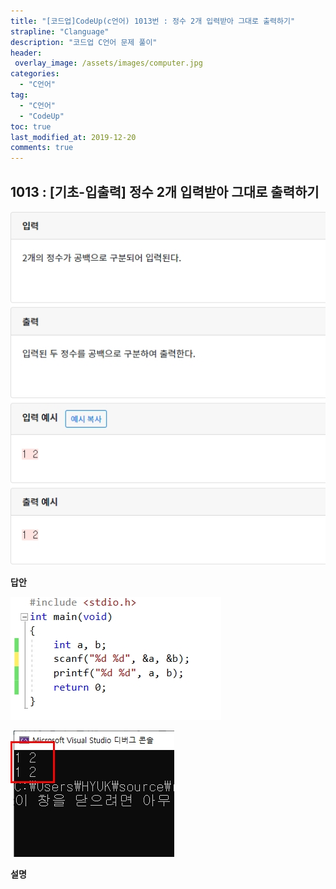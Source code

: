 ```yaml
---
title: "[코드업]CodeUp(c언어) 1013번 : 정수 2개 입력받아 그대로 출력하기"
strapline: "Clanguage"
description: "코드업 C언어 문제 풀이"
header:
 overlay_image: /assets/images/computer.jpg
categories:
  - "C언어"
tag:
  - "C언어"
  - "CodeUp"
toc: true
last_modified_at: 2019-12-20
comments: true
---
```


## 1013 : [기초-입출력] 정수 2개 입력받아 그대로 출력하기

![c1013](/assets/images/c1013.jpg)

**답안**<br>

![c1013](/assets/images/c1013-2.jpg)

![c1013](/assets/images/c1013-1.jpg)

**설명**





